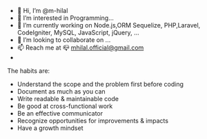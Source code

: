 - 👋 Hi, I’m @m-hilal
- 👀 I’m interested in Programming...
- 🌱 I’m currently working on Node.js,ORM Sequelize, PHP,Laravel, CodeIgniter, MySQL, JavaScript, jQuery, ...
- 💞️ I’m looking to collaborate on ...
- 📫 Reach me at :mailbox_closed: mhilal.official@gmail.com
- 

The habits are:
- Understand the scope and the problem first before coding
- Document as much as you can
- Write readable & maintainable code
- Be good at cross-functional work
- Be an effective communicator
- Recognize opportunities for improvements & impacts
- Have a growth mindset
